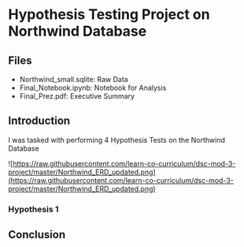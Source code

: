 
# Hypothesis Testing Project on Northwind Database

## Files
- Northwind_small.sqlite: Raw Data
- Final_Notebook.ipynb: Notebook for Analysis
- Final_Prez.pdf: Executive Summary

## Introduction
I was tasked with performing 4 Hypothesis Tests on the Northwind Database

![https://raw.githubusercontent.com/learn-co-curriculum/dsc-mod-3-project/master/Northwind_ERD_updated.png](https://raw.githubusercontent.com/learn-co-curriculum/dsc-mod-3-project/master/Northwind_ERD_updated.png)

### Hypothesis 1


## Conclusion 
